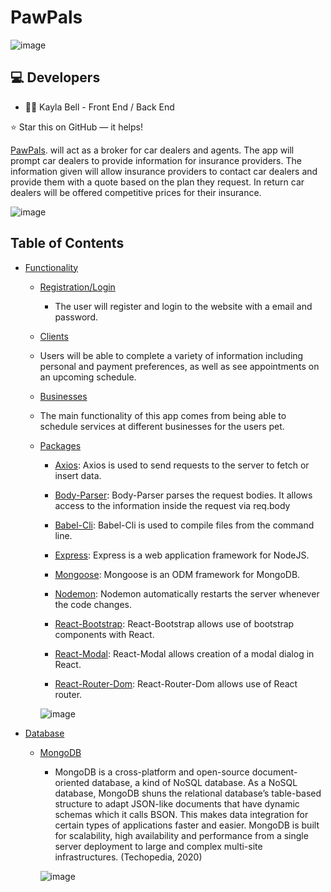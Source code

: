 #  PawPals

![image]()



## :computer: Developers

* :woman_office_worker: Kayla Bell - Front End / Back End

⭐️ Star this on GitHub — it helps!

[PawPals](https://pawpalz.herokuapp.com/).  will act as a broker for car dealers and agents. The app will prompt car dealers to provide information for insurance  providers. The information given will allow insurance providers to contact car dealers and provide them with a quote based  on the plan they request. In return car dealers will be offered competitive prices for their insurance. 


![image]() 

## Table of Contents

- [Functionality]()
    - [Registration/Login]()
    
      - The user will register and login to the website with a email and password.
      
    - [Clients]()
    - Users will be able to complete a variety of information including personal and payment preferences, as well as see appointments on an upcoming schedule. 
      
    - [Businesses]()
    - The main functionality of this app comes from being able to schedule services at different businesses for the users pet.
      
    
  - [Packages](#Packages)
    - [Axios](#Axios): Axios is used to send requests to the server to fetch or insert data.
    
    - [Body-Parser](#Body-Parser): Body-Parser parses the request bodies.  It allows access to the information inside the request via req.body
     
    - [Babel-Cli](#Babel-Cli): Babel-Cli is used to compile files from the command line.
      
    - [Express](#Express): Express is a web application framework for NodeJS. 
        
    - [Mongoose](#Mongoose): Mongoose is an ODM framework for MongoDB.
        
    - [Nodemon](#Nodemon): Nodemon automatically restarts the server whenever the code changes.
        
    - [React-Bootstrap](#React-Bootstrap): React-Bootstrap allows use of bootstrap components with React.
        
    - [React-Modal](#React-Modal): React-Modal allows creation of a modal dialog in React.
        
    - [React-Router-Dom](#React-Router-Dom): React-Router-Dom allows use of React router. 
    


    
    ![image]()
    
 - [Database]()
    - [MongoDB]()
      - MongoDB is a cross-platform and open-source document-oriented database, a kind of NoSQL database. As a NoSQL database, MongoDB shuns the relational database’s table-based structure to adapt JSON-like documents that have dynamic schemas which it calls BSON.  This makes data integration for certain types of applications faster and easier. MongoDB is built for scalability, high availability and performance from a single server deployment to large and complex multi-site infrastructures. (Techopedia, 2020)
      
      ![image]()

